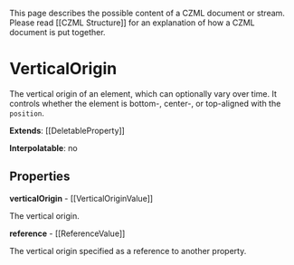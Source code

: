 This page describes the possible content of a CZML document or stream. Please read [[CZML Structure]] for an explanation of how a CZML document is put together.

# VerticalOrigin

The vertical origin of an element, which can optionally vary over time. It controls whether the element is bottom-, center-, or top-aligned with the `position`.

**Extends**: [[DeletableProperty]]

**Interpolatable**: no

## Properties

**verticalOrigin** - [[VerticalOriginValue]]

The vertical origin.


**reference** - [[ReferenceValue]]

The vertical origin specified as a reference to another property.


